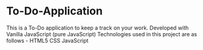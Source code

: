 # To-Do-Application
This is a To-Do application to keep a track on your work. Developed with Vanilla JavaScript (pure JavaScript)
Technologies used in this project are as follows -
HTML5
CSS
JavaScript
